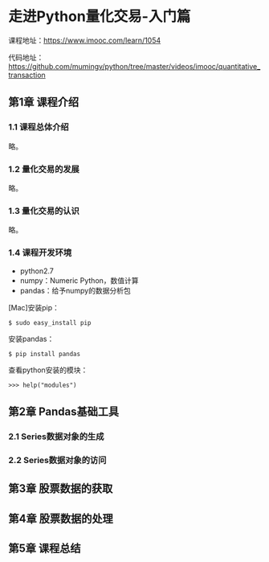 # 走进Python量化交易-入门篇

课程地址：https://www.imooc.com/learn/1054

代码地址：https://github.com/mumingv/python/tree/master/videos/imooc/quantitative_transaction

## 第1章 课程介绍

### 1.1 课程总体介绍

略。


### 1.2 量化交易的发展

略。


### 1.3 量化交易的认识

略。


### 1.4 课程开发环境

- python2.7
- numpy：Numeric Python，数值计算
- pandas：给予numpy的数据分析包

[Mac]安装pip：

```
$ sudo easy_install pip
```

安装pandas：

```
$ pip install pandas
```

查看python安装的模块：

```
>>> help("modules")
```


## 第2章 Pandas基础工具

### 2.1 Series数据对象的生成



### 2.2 Series数据对象的访问


## 第3章 股票数据的获取


## 第4章 股票数据的处理


## 第5章 课程总结


